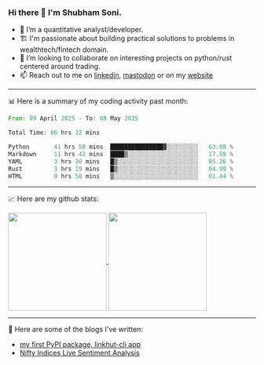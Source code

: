 ### Hi there 👋 I'm Shubham Soni.

- 🔭 I’m a quantitative analyst/developer.
- 🏗 I'm passionate about building practical solutions to problems in wealthtech/fintech domain.
- 👯 I’m looking to collaborate on interesting projects on python/rust centered around trading.
- 📫 Reach out to me on [linkedin](https://linkedin.com/in/shubxam), <a rel="me" href="https://mastodon.social/@shubxam">mastodon</a> or on my [website](https://shubxam.tech)

---

📊 Here is a summary of my coding activity past month:

<!--START_SECTION:waka-->

```rust
From: 09 April 2025 - To: 08 May 2025

Total Time: 66 hrs 32 mins

Python       41 hrs 58 mins  ███████████████▓░░░░░░░░░   63.08 %
Markdown     11 hrs 42 mins  ████▒░░░░░░░░░░░░░░░░░░░░   17.59 %
YAML         3 hrs 30 mins   █▒░░░░░░░░░░░░░░░░░░░░░░░   05.26 %
Rust         3 hrs 19 mins   █▒░░░░░░░░░░░░░░░░░░░░░░░   04.99 %
HTML         0 hrs 58 mins   ▒░░░░░░░░░░░░░░░░░░░░░░░░   01.44 %
```

<!--END_SECTION:waka-->

---

📈 Here are my github stats:

<a href="https://github.com/shubxam">
  <img height=200 align="center" src="https://github-readme-stats.vercel.app/api/?username=shubxam&theme=dark&show=prs_merged_percentage&hide_rank=true&disable_animations=true&card_width=450" />
</a>
<a href="https://github.com/shubxam">
  <img height=200 align="center" src="https://github-readme-stats.vercel.app/api/top-langs/?username=shubxam&hide=HTML,CSS,Jupyter%20Notebook,Dart&size_weight=0.5&count_weight=0.5&hide_progress=true&card_width=100" />
</a>

---

📝 Here are some of the blogs I've written:

<!-- BLOG-POST-LIST:START -->
- [my first PyPI package, linkhut-cli app](https://shubxam.tech/my-first-package-on-pypi/)
- [Nifty Indices Live Sentiment Analysis](https://shubxam.tech/nifty-indices-live-sentiment-analysis/)
<!-- BLOG-POST-LIST:END -->
